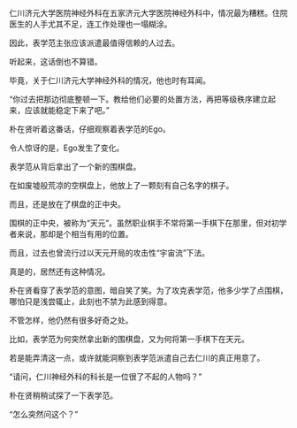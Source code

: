 仁川济元大学医院神经外科在五家济元大学医院神经外科中，情况最为糟糕。住院医生的人手尤其不足，连工作处理也一塌糊涂。

因此，表学范主张应该派遣最值得信赖的人过去。

听起来，这话倒也不算错。

毕竟，关于仁川济元大学神经外科的情况，他也时有耳闻。

“你过去把那边彻底整顿一下。教给他们必要的处置方法，再把等级秩序建立起来，应该就能稳定下来了吧。”

朴在贤听着这番话，仔细观察着表学范的Ego。

令人惊讶的是，Ego发生了变化。

表学范从背后拿出了一个新的围棋盘。

在如废墟般荒凉的空棋盘上，他放上了一颗刻有自己名字的棋子。

而且，还是放在了棋盘的正中央。

围棋的正中央，被称为“天元”。虽然职业棋手不常将第一手棋下在那里，但对初学者来说，那却是个相当有用的位置。

而且，过去也曾流行过以天元开局的攻击性“宇宙流”下法。

真是的，居然还有这种情况。

朴在贤看穿了表学范的意图，暗自笑了笑。为了攻克表学范，他多少学了点围棋，哪怕只是浅尝辄止，此刻也不禁为此感到得意。

不管怎样，他仍然有很多好奇之处。

比如，表学范为何突然拿出新的围棋盘，又为何将第一手棋下在天元。

若是能弄清这一点，或许就能洞察到表学范派遣自己去仁川的真正用意了。

“请问，仁川神经外科的科长是一位很了不起的人物吗？”

朴在贤稍稍试探了一下表学范。

“怎么突然问这个？”